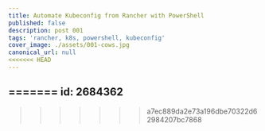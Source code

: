 ```yaml
---
title: Automate Kubeconfig from Rancher with PowerShell
published: false
description: post 001
tags: 'rancher, k8s, powershell, kubeconfig'
cover_image: ./assets/001-cows.jpg
canonical_url: null
<<<<<<< HEAD
---
```


<!-- 001-cows.jpg   https://pixabay.com/photos/nature-pasture-livestock-cattle-5625841/ -->
=======
id: 2684362
---

>>>>>>> a7ec889da2e73a196dbe70322d62984207bc7868
